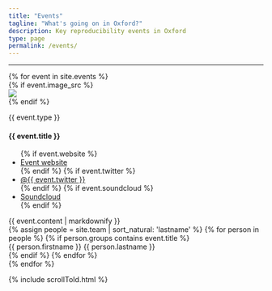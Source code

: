 ```yaml
---
title: "Events"
tagline: "What's going on in Oxford?"
description: Key reproducibility events in Oxford
type: page
permalink: /events/
---
```

---
<div class="initial-content" id="accordion">
  {% for event in site.events %}
    <div class="card event">
      <div class="card-header" data-toggle="collapse" data-target="#{{- event.title | replace: " ", "" -}}">
        {% if event.image_src %}
          <div class="logo">
            <img src="{{ 'assets/images/events' | relative_url}}/{{ event.image_src }}"/>
          </div>
        {% endif %}
        <div class="brief">
          <p class="text-muted">{{ event.type }}</p>
          <h4>{{ event.title }}</h4>
        </div>
      </div>
      <div class="card-body collapse" id="{{- event.title | replace: " ", "" -}}" data-parent="#accordion">
        <div class="card-links">
          <ul class="border-left border-muted">
          {% if event.website %}
            <li><i class="fa fa-globe" aria-hidden="true"></i><a href="{{ event.website }}">Event website</a></li>
          {% endif %}
          {% if event.twitter %}
            <li><i class="fab fa-fw fa-twitter-square" aria-hidden="true"></i><a href="https://twitter.com/{{ event.twitter }}">@{{ event.twitter }}</a></li>
          {% endif %}
          {% if event.soundcloud %}
            <li><i class="fab fa-soundcloud"></i><a href="https://soundcloud.com/{{ event.soundcloud }}">Soundcloud</a></li>
          {% endif %}
          </ul>
        </div>
        <div class="event-detail">
          {{ event.content | markdownify }}
        </div>
        <div class="event-people">
          {% assign people = site.team | sort_natural: 'lastname' %}
          {% for person in people %}
            {% if person.groups contains event.title %}
              <div class="btn btn-outline-info" onclick="window.location.assign('{{ '/people' | relative_url }}#{{- person.firstname | append: person.lastname | replace: ' ', '' -}}')">
                {{ person.firstname }} {{ person.lastname }}
              </div>
            {% endif %}
          {% endfor %}
        </div>
      </div>
    </div>
  {% endfor %}
</div>

{% include scrollToId.html %}
